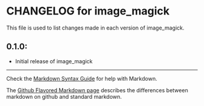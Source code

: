 # CHANGELOG for image_magick

This file is used to list changes made in each version of image_magick.

## 0.1.0:

* Initial release of image_magick

- - -
Check the [Markdown Syntax Guide](http://daringfireball.net/projects/markdown/syntax) for help with Markdown.

The [Github Flavored Markdown page](http://github.github.com/github-flavored-markdown/) describes the differences between markdown on github and standard markdown.
